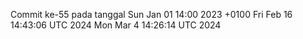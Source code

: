 Commit ke-55 pada tanggal Sun Jan 01 14:00 2023 +0100
Fri Feb 16 14:43:06 UTC 2024
Mon Mar  4 14:26:14 UTC 2024
